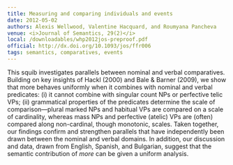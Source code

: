 ```yaml
---
title: Measuring and comparing individuals and events
date: 2012-05-02
authors: Alexis Wellwood, Valentine Hacquard, and Roumyana Pancheva
venue: <i>Journal of Semantics, 29(2)</i>
local: /downloadables/whp2012jos-preproof.pdf
official: http://dx.doi.org/10.1093/jos/ffr006
tags: semantics, comparatives, events
---
```


This squib investigates parallels between nominal and verbal comparatives. Building on key insights of Hackl (2000) and Bale & Barner (2009), we show that more behaves uniformly when it combines with nominal and verbal predicates: (i) it cannot combine with singular count NPs or perfective telic VPs; (ii) grammatical properties of the predicates determine the scale of comparison—plural marked NPs and habitual VPs are compared on a scale of cardinality, whereas mass NPs and perfective (atelic) VPs are (often) compared along non-cardinal, though monotonic, scales. Taken together, our findings confirm and strengthen parallels that have independently been drawn between the nominal and verbal domains. In addition, our discussion and data, drawn from English, Spanish, and Bulgarian, suggest that the semantic contribution of *more* can be given a uniform analysis. 

